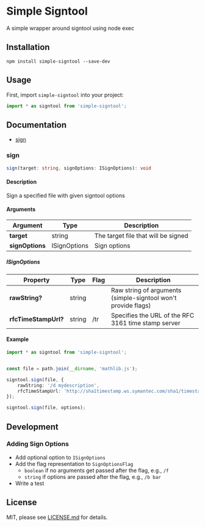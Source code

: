 # Simple Signtool
A simple wrapper around signtool using node exec

## Installation
`npm install simple-signtool --save-dev`

## Usage
First, import `simple-signtool` into your project:  
```javascript
import * as signtool from 'simple-signtool';
```

## Documentation
* [sign](#sign)

### sign
```typescript 
sign(target: string, signOptions: ISignOptions): void
```

#### Description
Sign a specified file with given signtool options

#### Arguments
|Argument       |Type   |Description
|---            |---    |---
|**target**     |string |The target file that will be signed
|**signOptions**|ISignOptions |Sign options

##### ISignOptions
|Property               |Type       |Flag   |Description
|---                    |---        |---    |---
|**rawString?**         |string     |       |Raw string of arguments (simple-signtool won't provide flags)
|**rfcTimeStampUrl?**   |string     |/tr    |Specifies the URL of the RFC 3161 time stamp server


  
#### Example
```typescript
import * as signtool from 'simple-signtool';


const file = path.join(__dirname, 'mathlib.js');

signtool.sign(file, {
    rawString: '/d mydescription',
    rfcTimeStampUrl: 'http://sha1timestamp.ws.symantec.com/sha1/timestamp'
});

signtool.sign(file, options);
```

## Development
### Adding Sign Options
- Add optional option to `ISignOptions`
- Add the flag representation to `SignOptionsFlag`
  - `boolean` if no arguments get passed after the flag, e.g., `/f`
  - `string` if options are passed after the flag, e.g., `/b bar`
- Write a test

## License
MIT, please see [LICENSE.md](LICENSE.md) for details.